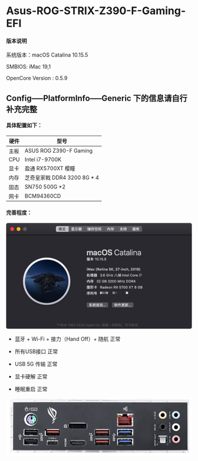# Asus-ROG-STRIX-Z390-F-Gaming-EFI

#### 版本说明

系统版本：macOS Catalina 10.15.5

SMBIOS: iMac 19,1

OpenCore Version : 0.5.9

## Config—–PlatformInfo—–Generic 下的信息请自行补充完整
 
#### 具体配置如下：



| 硬件| 型号    |
|----|----------|
| 主板  | ASUS ROG Z390-F Gaming |
| CPU  | Intel i7-9700K   |
| 显卡  | 盈通 RX5700XT 樱瞳 |
| 内存  | 芝奇皇家戟 DDR4 3200 8G * 4   |
| 固态  | SN750 500G *2   |
| 网卡  | BCM94360CD   |


#### 完善程度：


![OSVersion](./pic/Xnip2020-07-10_19-43-03.jpg)



* 蓝牙 + Wi-Fi + 接力（Hand Off）+ 随航 正常

* 所有USB接口 正常

* USB 5G 传输 正常 

* 显卡硬解  正常

* 睡眠重启 正常

![USBPort](./pic/Xnip2020-03-21_17-00-03.jpg)
